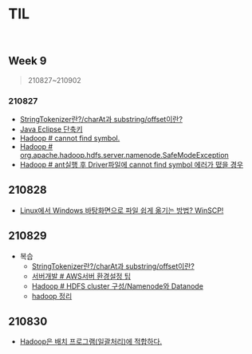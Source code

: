 # TIL

<br>

## Week 9

> 210827~210902



### 210827

* [StringTokenizer란?/charAt과 substring/offset이란?](https://pythontoomuchinformation.tistory.com/437)
* [Java Eclipse 단축키](https://pythontoomuchinformation.tistory.com/438)
* [Hadoop # cannot find symbol.](https://pythontoomuchinformation.tistory.com/440)
* [Hadoop # org.apache.hadoop.hdfs.server.namenode.SafeModeException](https://pythontoomuchinformation.tistory.com/441)
* [Hadoop # ant실행 후 Driver파일에 cannot find symbol 에러가 떴을 경우](https://pythontoomuchinformation.tistory.com/442)



## 210828

* [Linux에서 Windows 바탕화면으로 파일 쉽게 옮기는 방법? WinSCP!](https://pythontoomuchinformation.tistory.com/443)



## 210829

* 복습
  * [StringTokenizer란?/charAt과 substring/offset이란?](https://pythontoomuchinformation.tistory.com/437)
  * [서버개발 # AWS서버 환경설정 팁](https://pythontoomuchinformation.tistory.com/421)
  * [Hadoop # HDFS cluster 구성/Namenode와 Datanode](https://pythontoomuchinformation.tistory.com/435)
  * [hadoop 정리](https://pythontoomuchinformation.tistory.com/436)



## 210830

* [Hadoop은 배치 프로그램(일괄처리)에 적합하다.](https://pythontoomuchinformation.tistory.com/446)

